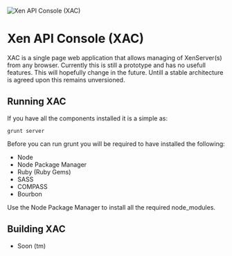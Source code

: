 ![Xen API Console (XAC)](https://raw.github.com/HPieters/xac.js/master/readme/logo.png "Xen API Console (XAC)")

# Xen API Console (XAC)

XAC is a single page web application that allows managing of XenServer(s) from any browser. Currently this is still a prototype and has no usefull features. This will hopefully change in the future. Untill a stable architecture is agreed upon this remains unversioned.

## Running XAC

If you have all the components installed it is a simple as:

`grunt server`

Before you can run grunt you will be required to have installed the following:

- Node
- Node Package Manager
- Ruby (Ruby Gems)
- SASS
- COMPASS
- Bourbon

Use the Node Package Manager to install all the required node_modules.

## Building XAC

- Soon (tm)